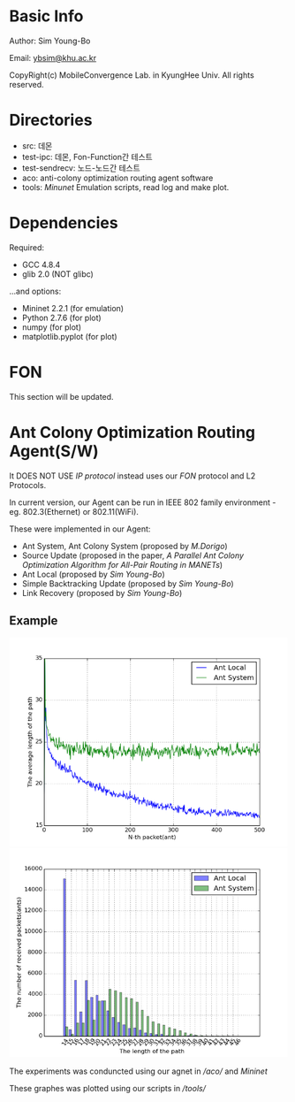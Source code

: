 # Basic Info
Author: Sim Young-Bo

Email: ybsim@khu.ac.kr

CopyRight(c) MobileConvergence Lab. in KyungHee Univ. All rights reserved.

# Directories
* src: 데몬
* test-ipc: 데몬, Fon-Function간 테스트
* test-sendrecv: 노드-노드간 테스트
* aco: anti-colony optimization routing agent software
* tools: *Minunet* Emulation scripts, read log and make plot.

# Dependencies
Required:
* GCC 4.8.4
* glib 2.0 (NOT glibc)

...and options:
* Mininet 2.2.1 (for emulation)
* Python 2.7.6 (for plot)
* numpy (for plot)
* matplotlib.pyplot (for plot)

# FON
This section will be updated.

# Ant Colony Optimization Routing Agent(S/W)
It DOES NOT USE *IP protocol* instead uses our *FON* protocol and L2 Protocols.

In current version, our Agent can be run in IEEE 802 family environment -
eg. 802.3(Ethernet) or 802.11(WiFi).

These were implemented in our Agent:
 - Ant System, Ant Colony System (proposed by *M.Dorigo*)
 - Source Update (proposed in the paper, *A Parallel Ant Colony Optimization 
   Algorithm for All-Pair Routing in MANETs*)
 - Ant Local (proposed by *Sim Young-Bo*)
 - Simple Backtracking Update (proposed by *Sim Young-Bo*)
 - Link Recovery (proposed by *Sim Young-Bo*)

## Example

![Time Seriese](/resource/time.png)
![Histogram](/resource/hist.png)

The experiments was conduncted using our agnet in */aco/* and *Mininet*

These graphes was plotted using our scripts in */tools/*
